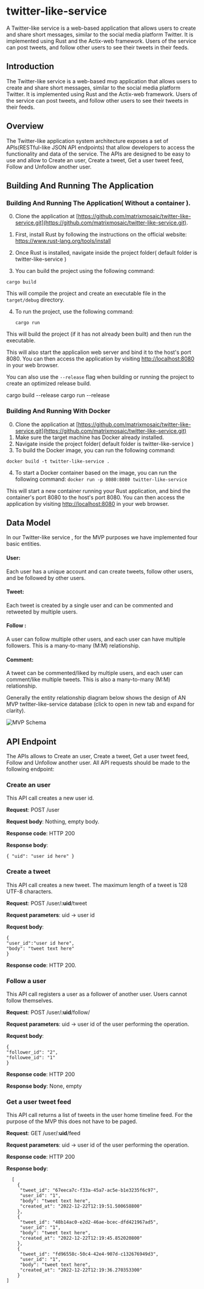 # twitter-like-service
A Twitter-like service is a web-based application that allows users to create and share short messages, similar to the social media platform Twitter. It is implemented using Rust and the Actix-web framework.  Users of the service can post tweets, and follow other users to see their tweets in their feeds. 

## Introduction

The Twitter-like service is a web-based mvp application that allows users to create and share short messages, similar to the social media platform Twitter. It is implemented using Rust and the Actix-web framework. Users of the service can post tweets, and follow other users to see their tweets in their feeds.


## Overview

The Twitter-like application system architecture exposes a set of APIs(RESTful-like JSON API endpoints) that allow developers to access the functionality and data of the service. The APIs are designed to be easy to use and allow to Create an user, Create a tweet, Get a user tweet feed, Follow and Unfollow another user.

## Building And Running The Application

### Building And Running The Application( Without a container ).
0. Clone the application at [https://github.com/matrixmosaic/twitter-like-service.git](https://github.com/matrixmosaic/twitter-like-service.git).

1. First, install Rust by following the instructions on the official
    website: https://www.rust-lang.org/tools/install    
    
2.  Once Rust is  installed, navigate inside the  project folder( default folder is twitter-like-service )  
3.  You can build the project using the following command:
   
   `cargo build`

This will compile the project and create an executable file in the `target/debug` directory.

4.  To run the project, use the following command:

    `cargo run`

This will build the project (if it has not already been built) and then run the executable.

This will also start the applicalion web server and bind it to the host's port 8080. You can then access the application by visiting [http://localhost:8080](http://localhost:8080/) in your web browser.


You can also use the `--release` flag when building or running the project to create an optimized release build.

cargo build --release cargo run --release

  

  ### Building And Running With Docker
  0. Clone the application at [https://github.com/matrixmosaic/twitter-like-service.git](https://github.com/matrixmosaic/twitter-like-service.git)
  1. Make sure the target machine has Docker already installed.
  2. Navigate inside the  project folder( default folder is twitter-like-service )  
  3. To build the Docker image, you can run the following command:

  `docker build -t twitter-like-service .`
  
  4. To start a Docker container based on the image, you can run the following command:
  `docker run -p 8080:8080 twitter-like-service`

  This will start a new container running your Rust application, and bind the container's port 8080 to the host's port 8080. You can then access the application by visiting [http://localhost:8080](http://localhost:8080/) in your web browser.


## Data Model
In our Twitter-like service , for the MVP purposes we have implemented four basic entities.


#### User: 
Each user has a unique account and can create tweets, follow other users, and be followed by other users.

#### Tweet:
 Each tweet is created by a single user and can be commented and retweeted by multiple users.

#### Follow : 
 A user can follow multiple other users, and each user can have multiple followers. This is a many-to-many (M:M) relationship.

#### Comment:
 A tweet can be commented/liked by multiple users, and each user can comment/like multiple tweets. This is also a many-to-many (M:M) relationship.

Generally the entity relationship diagram below shows the design of AN MVP twItter-like-service database (click to open in new tab and expand for clarity).


![MVP Schema](https://architecture-design-diagrams.s3.amazonaws.com/db.PNG) 



## API Endpoint
The APIs allows to Create an user, Create a tweet, Get a user tweet feed, Follow and Unfollow another user. All API requests should be made to the following endpoint:

### Create an user

This API call creates a new user id.

**Request**: POST /user

**Request body**: Nothing, empty body.

**Response code**: HTTP 200

**Response body**:

    { "uid": "user id here" }



### Create a tweet

This API call creates a new tweet. The maximum length of a tweet is 128 UTF-8 characters.

**Request**: POST /user/**:uid**/tweet

**Request parameters**: uid → user id

**Request body**:

    {
    "user_id":"user id here",
    "body": "tweet text here"
    }

**Response code**: HTTP 200.


### Follow a user

This API call registers a user as a follower of another user. Users cannot follow themselves.

**Request**: POST /user/**:uid**/follow/

**Request parameters**: uid → user id of the user performing the operation.

**Request body**:

    {
    "follower_id": "2",
    "followee_id": "1"
    }

**Response code**: HTTP 200

**Response body**: None, empty



### Get a user tweet feed

This API call returns a list of tweets in the user home timeline feed. For the purpose of the MVP this does not have to be paged.

**Request**: GET /user/:**uid**/feed

**Request parameters**: uid → user id of the user performing the operation.

**Response code**: HTTP 200

**Response body**:

      [    
        {    
         "tweet_id": "67eeca7c-f33a-45a7-ac5e-b1e3235f6c97",    
         "user_id": "1",    
         "body": "tweet text here",    
         "created_at": "2022-12-22T12:19:51.500658800"    
        },    
        {    
         "tweet_id": "48b14ac0-e2d2-46ae-bcec-dfd421967ad5",    
         "user_id": "1",    
         "body": "tweet text here",    
         "created_at": "2022-12-22T12:19:45.852020800"   
        },    
        {    
         "tweet_id": "fd96558c-50c4-42e4-907d-c132676949d3",    
         "user_id": "1",    
         "body": "tweet text here",    
         "created_at": "2022-12-22T12:19:36.270353300"    
        }      
    ]



